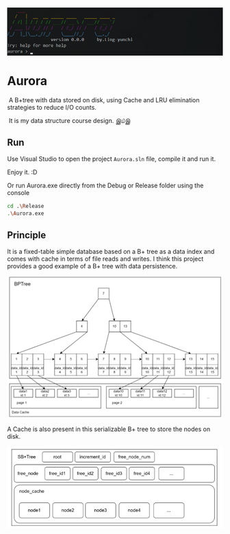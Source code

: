 ![banner](./img/banner.png)

# Aurora

​	A B+tree with data stored on disk, using Cache and LRU elimination strategies to reduce I/O counts.

​	It is my data structure course design. இ௰இ

## Run

Use Visual Studio to open the project `Aurora.sln` file, compile it and run it. 

Enjoy it. :D

Or run Aurora.exe directly from the Debug or Release folder using the console

```bash
cd .\Release
.\Aurora.exe
```

## Principle

It is a fixed-table simple database based on a B+ tree as a data index and comes with cache in terms of file reads and writes. I think this project provides a good example of a B+ tree with data persistence.

![image-20211223163828390](img/image-20211223163828390.png)

A Cache is also present in this serializable B+ tree to store the nodes on disk.

![image-20211223163909175](img/image-20211223163909175.png)
